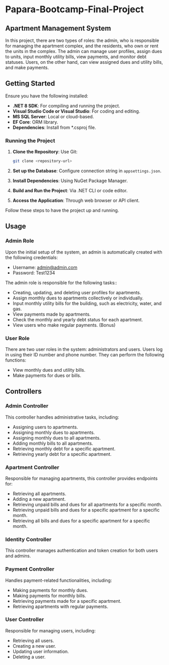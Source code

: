 # Papara-Bootcamp-Final-Project

## Apartment Management System
In this project, there are two types of roles: the admin, who is responsible for managing the apartment complex, and the residents, who own or rent the units in the complex. The admin can manage user profiles, assign dues to units, input monthly utility bills, view payments, and monitor debt statuses. Users, on the other hand, can view assigned dues and utility bills, and make payments.

## Getting Started

Ensure you have the following installed:

- **.NET 8 SDK**: For compiling and running the project.
- **Visual Studio Code or Visual Studio**: For coding and editing.
- **MS SQL Server**: Local or cloud-based.
- **EF Core**: ORM library.
- **Dependencies**: Install from *.csproj file.

### Running the Project

1. **Clone the Repository**: Use Git:

    ```bash
    git clone <repository-url>
    ```

2. **Set up the Database**: Configure connection string in `appsettings.json`.

3. **Install Dependencies**: Using NuGet Package Manager.

4. **Build and Run the Project**: Via .NET CLI or code editor.

5. **Access the Application**: Through web browser or API client.

Follow these steps to have the project up and running.

## Usage

### Admin Role

Upon the initial setup of the system, an admin is automatically created with the following credentials:
- Username: admin@admin.com
- Password: Test1234

The admin role is responsible for the following tasks::
- Creating, updating, and deleting user profiles for apartments.
- Assign monthly dues to apartments collectively or individually.
- Input monthly utility bills for the building, such as electricity, water, and gas.
- View payments made by apartments.
- Check the monthly and yearly debt status for each apartment.
- View users who make regular payments. (Bonus)

### User Role

There are two user roles in the system: administrators and users. Users log in using their ID number and phone number. They can perform the following functions:
- View monthly dues and utility bills.
- Make payments for dues or bills.

## Controllers

### Admin Controller

This controller handles administrative tasks, including:
- Assigning users to apartments.
- Assigning monthly dues to apartments.
- Assigning monthly dues to all apartments.
- Adding monthly bills to all apartments.
- Retrieving monthly debt for a specific apartment.
- Retrieving yearly debt for a specific apartment.

### Apartment Controller

Responsible for managing apartments, this controller provides endpoints for:
- Retrieving all apartments.
- Adding a new apartment.
- Retrieving unpaid bills and dues for all apartments for a specific month.
- Retrieving unpaid bills and dues for a specific apartment for a specific month.
- Retrieving all bills and dues for a specific apartment for a specific month.

### Identity Controller

This controller manages authentication and token creation for both users and admins.

### Payment Controller

Handles payment-related functionalities, including:
- Making payments for monthly dues.
- Making payments for monthly bills.
- Retrieving payments made for a specific apartment.
- Retrieving apartments with regular payments.

### User Controller

Responsible for managing users, including:
- Retrieving all users.
- Creating a new user.
- Updating user information.
- Deleting a user.

